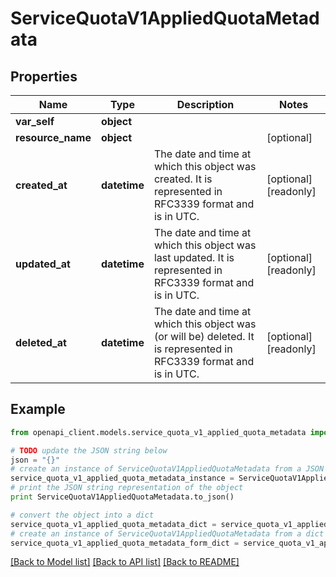 # ServiceQuotaV1AppliedQuotaMetadata


## Properties
Name | Type | Description | Notes
------------ | ------------- | ------------- | -------------
**var_self** | **object** |  | 
**resource_name** | **object** |  | [optional] 
**created_at** | **datetime** | The date and time at which this object was created. It is represented in RFC3339 format and is in UTC. | [optional] [readonly] 
**updated_at** | **datetime** | The date and time at which this object was last updated. It is represented in RFC3339 format and is in UTC. | [optional] [readonly] 
**deleted_at** | **datetime** | The date and time at which this object was (or will be) deleted. It is represented in RFC3339 format and is in UTC. | [optional] [readonly] 

## Example

```python
from openapi_client.models.service_quota_v1_applied_quota_metadata import ServiceQuotaV1AppliedQuotaMetadata

# TODO update the JSON string below
json = "{}"
# create an instance of ServiceQuotaV1AppliedQuotaMetadata from a JSON string
service_quota_v1_applied_quota_metadata_instance = ServiceQuotaV1AppliedQuotaMetadata.from_json(json)
# print the JSON string representation of the object
print ServiceQuotaV1AppliedQuotaMetadata.to_json()

# convert the object into a dict
service_quota_v1_applied_quota_metadata_dict = service_quota_v1_applied_quota_metadata_instance.to_dict()
# create an instance of ServiceQuotaV1AppliedQuotaMetadata from a dict
service_quota_v1_applied_quota_metadata_form_dict = service_quota_v1_applied_quota_metadata.from_dict(service_quota_v1_applied_quota_metadata_dict)
```
[[Back to Model list]](../ccloud/README.md#documentation-for-models) [[Back to API list]](../ccloud/README.md#documentation-for-api-endpoints) [[Back to README]](../ccloud/README.md)


